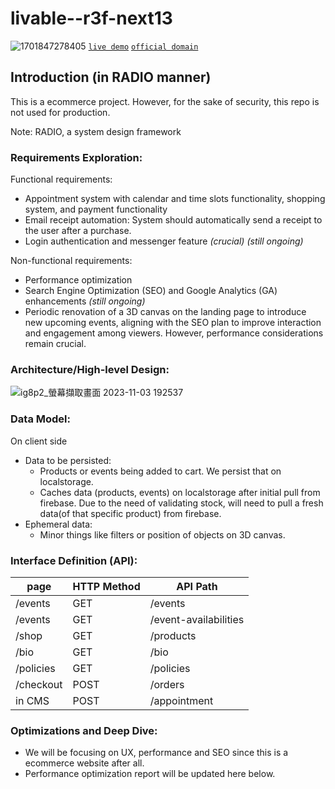 # livable--r3f-next13
![1701847278405](https://github.com/LuLue7775/livable-site-temp/assets/37790017/d2722b4e-a090-4646-96c9-7b7fca3c1f56)
[`live demo`](https://livable-site.vercel.app/)
[`official domain`](https://thelivablestudio.com/)



## Introduction (in RADIO manner) 
This is a ecommerce project. However, for the sake of security, this repo is not used for production.

Note: RADIO, a system design framework

### Requirements Exploration: 
Functional requirements: 
* Appointment system with calendar and time slots functionality, shopping system, and payment functionality
* Email receipt automation: System should automatically send a receipt to the user after a purchase.
* Login authentication and messenger feature *(crucial)* *(still ongoing)*



Non-functional requirements: 
* Performance optimization
* Search Engine Optimization (SEO) and Google Analytics (GA) enhancements *(still ongoing)*
* Periodic renovation of a 3D canvas on the landing page to introduce new upcoming events, aligning with the SEO plan to improve interaction and engagement among viewers. However, performance considerations remain crucial.


### Architecture/High-level Design: 
![ig8p2_螢幕擷取畫面 2023-11-03 192537](https://github.com/LuLue7775/livable-site-temp/assets/37790017/5cbec6ef-f325-4aeb-a640-b853c0d5d9f1)


### Data Model: 
On client side
- Data to be persisted: 
    - Products or events being added to cart. We persist that on localstorage.
    - Caches data (products, events) on localstorage after initial pull from firebase. Due to the need of validating stock, will need to pull a fresh data(of that specific product) from firebase.
- Ephemeral data:
    - Minor things like filters or position of objects on 3D canvas.


### Interface Definition (API):

| page     | HTTP Method	 | API Path |
| -------- | -------- | -------- |
| /events   | GET     | /events     |
| /events   | GET     | /event-availabilities     |
| /shop   | GET     | /products     |
| /bio   | GET     | /bio     |
| /policies   | GET     | /policies     |
| /checkout   | POST     | /orders   |
| in CMS   | POST     | /appointment   |

### Optimizations and Deep Dive: 
* We will be focusing on UX, performance and SEO since this is a ecommerce website after all.
* Performance optimization report will be updated here below.
